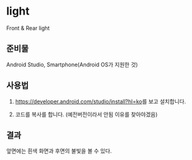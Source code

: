 # light
Front &amp; Rear light

## 준비물
Android Studio, Smartphone(Android OS가 지원한 것)

## 사용법
1. <https://developer.android.com/studio/install?hl=ko>를 보고 설치합니다.</br>

2. 코드를 복사를 합니다. (예전버전이라서 안됨 이유를 찾아야겠음)

## 결과
앞면에는 흰색 화면과 후면의 불빛을 볼 수 있다.
